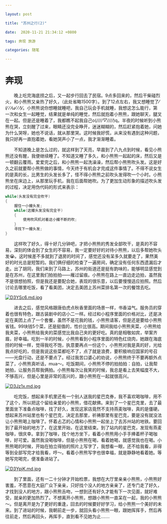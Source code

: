 ```yaml
---

layout: post

title: "苏州之行(2)"

date:  2020-11-21 21:34:12 +0800

tags: 奔现 旅游

categories: 随笔

---
```


# 奔现

&emsp;&emsp;晚上吃完海底捞之后，又一起步行回去了民宿。9点多回来的，然后干柴碰烈火，和小熊熊又亲热了好久，（此处省略1500字）。到了12点左右，我又想睡觉了⁄(⁄ ⁄ ⁄ω⁄ ⁄ ⁄)⁄。小熊熊说你想睡就睡吧，我自己玩会手机就睡，我想这怎么能行，第一次和女生一起睡觉，结果就是单纯的睡觉，然后就抱着小熊熊，跟她聊天，腿叉在一起。但是还是睡着了，我都瞧不起我自己o(*////▽////*)q。半夜的时候听到小熊熊在哭，立刻醒了过来，眼睛还没完全睁开，迷迷糊糊的，然后赶紧抱着她，问她为什么哭呀，她也不说话，就从那里哭。这时候我好慌，从来没有遇到这种问题，我只好再一直抱着她，看她哭声小了一点，我才渐渐睡着。

&emsp;&emsp;不知道晚上是怎么过的，就这样到了天亮，早晨到了八九点到时候，看见小熊熊还没有醒，我便继续睡了。不知道又睡了多久，和小熊熊一起起的床，然后又是一顿翻云覆雨。爱爱完之后，和小熊熊一起洗澡澡，然后帮小熊熊吹头发。这是好久之前就要帮小熊熊做的事情，今天终于有机会才完成这件事情了。不得不说女生的是真的长，比男生的头发长多了，怪不得小熊熊之前吹头发得吹一个小时。小熊熊坐在床边上，从那里玩手机，我在后面帮她吹。为了更加生动形象的描述吹头发的过程，决定用伪代码的形式来表示：

```cpp
while(头发没有完全吹干)
{
    握住一小撮头发;
  	while(这撮头发没有完全干)
    {
        使用吹风机对着这小撮不断的吹;
    }
  	寻找下一撮头发;
}
```

&emsp;&emsp;这样吹了好久，得十好几分钟吧，才把小熊熊的秀发全部吹干，是真的不容易，深刻的体会到了女生的不容易，我一定要好好的对待小熊熊，以后多帮她吹头发😭。这时候差不多就到了退房的时间了，感觉还没有呆多久就要走了，果然美好的时光总是短暂的。我们俩仔细的检查了一遍房间，确定没有任何东西遗漏后才走。出了胡同，我们来到了马路上，苏州的街道还是挺有韵味的，能够明显感觉到是在苏州，在这里我们拍拍拍——雁过留痕。小熊熊在路上一直边走边拍，虽然我不是很想拍照，但是我还是要配合她，表现的很乐意，以后要慢慢适应拍照。然后讨论去哪里吃饭，看了看美团，决定去美团上苏州菜排名第一次的餐馆去吃。

[![D3YSc6.md.jpg](https://s3.ax1x.com/2020/11/21/D3YSc6.md.jpg)](https://imgchr.com/i/D3YSc6)

&emsp;&emsp;进去之后，感觉风格跟唐伯虎点秋香里面的场景一样，书香溢气。服务员的穿着也很有特色，跟古装剧中的店小二一样。经过和小程序里面的价格对比，还是决定在美团上点了一个套餐，虽然不是花我的钱，小熊熊请客，但是还是要给小熊熊省钱。99块钱5个菜，还是挺值的，性价比很高。期间我给小熊熊夹菜，小熊熊给我夹菜，小熊熊给我夹的菜感觉比我自己夹的更好吃。真的是相敬如宾，举案齐眉，好幸福。吃到一半的时候，小熊熊看到小程序里面的特色红烧肉，她跟在海底捞的时候一样，觉得我吃不饱，执意要再点一份这个，小熊熊对我是真的好，光给我点好吃的，但是我说这些菜都吃不了，点了就是浪费，要积极响应国家的号召——光盘行动，还是不要点了。经过我苦口婆心的劝说，小熊熊终于不要再额外点菜了，小熊熊真听话，mua～。吃饭期间，小熊熊不停的拍拍拍：自拍，让我帮她拍，让服务员帮我俩拍。小熊熊每次让我笑的时候，我总是看上去笑幅度不大，不够高兴，但是心里是非常的高兴的，跟小熊熊在一起就很高兴。

[![D3Jz1x.md.jpg](https://s3.ax1x.com/2020/11/21/D3Jz1x.md.jpg)](https://imgchr.com/i/D3Jz1x)

&emsp;&emsp;吃完饭，想起来手机里还有一个别人送我的星巴克券，我不喜欢喝咖啡，用不了这个，所以把这个留给亲爱的小熊熊，借花献佛。来到了一个星巴克里，去了最里面坐下准备点咖啡，找了好久，发现这家店竟然不支持燕麦咖啡，真的是僵硬。想起来苏州站里也有个星巴克，决定去那里，祈祷那里有星巴克，要是没有就没法让小熊熊喝上咖啡了。怀着忐忑的心情和小熊熊一起坐上了去苏州站的地铁。要回到了最开始的地方了，在这里开始，在这里结束。到了站内的星巴克，发现有燕麦咖啡，很庆幸。拿到了咖啡，找个地方坐下，看着小熊熊用小手手捧着杯子喝咖啡，好可爱。虽然我没喝咖啡，但是小熊熊在喝，看着她喝，就感觉我也在喝。小熊熊喝的时候，开始在拍立得拍的照片上写字了，我想看一眼，还不给我看，非得等到全部写完才给我看，哼～。看着小熊熊写字也很幸福，就是静静地看着她。等她写完喝完，便准备进站了。

[![D3YpjK.md.jpg](https://s3.ax1x.com/2020/11/21/D3YpjK.md.jpg)](https://imgchr.com/i/D3YpjK)

&emsp;&emsp;到了里面，还有一二十分钟才开始检票，我想在大厅里亲亲小熊熊，小熊熊好害羞，不愿意在大庭广众下亲亲，只好找个没人的地方亲亲了，还专门走了好久，才找到没人的地方，跟小熊熊舌吻，一想到还有好久才能有下一次见面，就好难受，就亲的更加热烈了。不想离开小熊熊，想跟小熊熊一直呆在一起，我的小熊熊～。但是离开是为了更好的重逢，回去的时候要好好学习，给小熊熊一个美好的未来。到了进站的时候，我朝前走一步，就回头看小熊熊一眼，跟她挥挥手，然后再往前走，然后再回头，再挥手，直到看不见她为止.......



